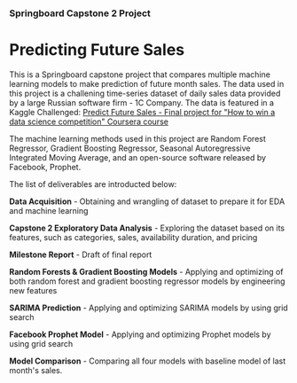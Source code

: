 ### Springboard Capstone 2 Project

# Predicting Future Sales

This is a Springboard capstone project that compares multiple machine learning models to make prediction of future month sales. The data used in this project is a challening time-series dataset of daily sales data provided by a large Russian software firm - 1C Company. The data is featured in a Kaggle Challenged: [Predict Future Sales - Final project for "How to win a data science competition" Coursera course](https://www.kaggle.com/c/competitive-data-science-predict-future-sales/data)

The machine learning methods used in this project are Random Forest Regressor, Gradient Boosting Regressor, Seasonal Autoregressive Integrated Moving Average, and an open-source software released by Facebook, Prophet.

The list of deliverables are introducted below:

**Data Acquisition** - Obtaining and wrangling of dataset to prepare it for EDA and machine learning

**Capstone 2 Exploratory Data Analysis** - Exploring the dataset based on its features, such as categories, sales, availability 
duration, and pricing

**Milestone Report** - Draft of final report

**Random Forests & Gradient Boosting Models** - Applying and optimizing of both random forest and gradient boosting regressor models by engineering new features

**SARIMA Prediction** - Applying and optimizing SARIMA models by using grid search

**Facebook Prophet Model** - Applying and optimizing Prophet models by using grid search

**Model Comparison** - Comparing all four models with baseline model of last month's sales.
